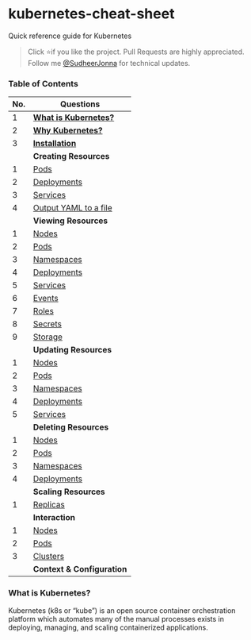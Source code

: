 # kubernetes-cheat-sheet
Quick reference guide for Kubernetes

> Click :star:if you like the project. Pull Requests are highly appreciated. Follow me [@SudheerJonna](https://twitter.com/SudheerJonna) for technical updates.

### Table of Contents

| No. | Questions |
|---- | ---------
|1  | [**What is Kubernetes?**](#what-is-kubernetes) |
|2  | [**Why Kubernetes?**](#why-kubernetes)|
|3  | [**Installation**](#installation) |
|   | **Creating Resources** |
|1  | [Pods](#pods) |
|2  | [Deployments](#deployments)|
|3  | [Services](#Services) |
|4  | [Output YAML to a file](#)|
|   | **Viewing Resources** |
|1  | [Nodes](#nodes)|
|2  | [Pods](#pods) |
|3  | [Namespaces](#namespaces)|
|4  | [Deployments](#deployments)|
|5  | [Services](#Services) |
|6  | [Events](#nodes)|
|7  | [Roles](#pods) |
|8  | [Secrets](#namespaces)|
|9  | [Storage](#deployments)|
|   | **Updating Resources** |
|1  | [Nodes](#nodes)|
|2  | [Pods](#pods) |
|3  | [Namespaces](#namespaces)|
|4  | [Deployments](#deployments)|
|5  | [Services](#Services) |
|   | **Deleting Resources** |
|1  | [Nodes](#nodes)|
|2  | [Pods](#pods) |
|3  | [Namespaces](#namespaces)|
|4  | [Deployments](#deployments)|
|   | **Scaling Resources** |
|1  | [Replicas](#replicas) |
|   | **Interaction** |
|1  | [Nodes](#nodes)|
|2  | [Pods](#pods) |
|3  | [Clusters](#namespaces)|
|   | **Context & Configuration** |

### What is Kubernetes?

Kubernetes (k8s or “kube”) is an open source container orchestration platform which automates many of the manual processes exists in deploying, managing, and scaling containerized applications.

